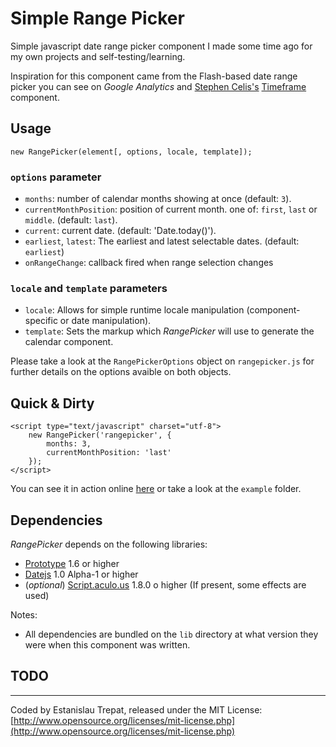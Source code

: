 # Simple Range Picker

Simple javascript date range picker component I made some time ago for my own
projects and self-testing/learning.

Inspiration for this component came from the Flash-based date range picker you
can see on *Google Analytics* and [Stephen Celis's](http://stephencelis.com/) [Timeframe](http://stephencelis.github.com/timeframe) component.

## Usage

    new RangePicker(element[, options, locale, template]);

### `options` parameter

- `months`: number of calendar months showing at once (default: `3`).
- `currentMonthPosition`: position of current month. one of: `first`, `last` or
`middle`. (default: `last`).
- `current`: current date. (default: 'Date.today()').
- `earliest`, `latest`: The earliest and latest selectable dates. (default: `earliest`)
- `onRangeChange`: callback fired when range selection changes

### `locale` and `template` parameters

- `locale`: Allows for simple runtime locale manipulation (component-specific or date manipulation).
- `template`: Sets the markup which *RangePicker* will use to generate the
calendar component.

Please take a look at the `RangePickerOptions` object on `rangepicker.js` for further
details on the options avaible on both objects.

## Quick & Dirty

    <script type="text/javascript" charset="utf-8">
        new RangePicker('rangepicker', {
            months: 3,
            currentMonthPosition: 'last'
        });
    </script>

You can see it in action online [here]() or take a look at the `example` folder.

## Dependencies

*RangePicker* depends on the following libraries:

- [Prototype](http://prototypejs.org) 1.6 or higher
- [Datejs](http://code.google.com/p/datejs/) 1.0 Alpha-1 or higher
- (*optional*) [Script.aculo.us](http://script.aculo.us/) 1.8.0 o higher (If present, some effects are used)

Notes:

- All dependencies are bundled on the `lib` directory at what version they
were when this component was written.

## TODO


---

Coded by Estanislau Trepat, released under the MIT License: [http://www.opensource.org/licenses/mit-license.php](http://www.opensource.org/licenses/mit-license.php)

